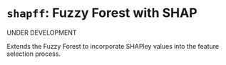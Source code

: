 # `shapff`: Fuzzy Forest with SHAP

UNDER DEVELOPMENT

Extends the Fuzzy Forest to incorporate SHAPley values into the feature selection process.
